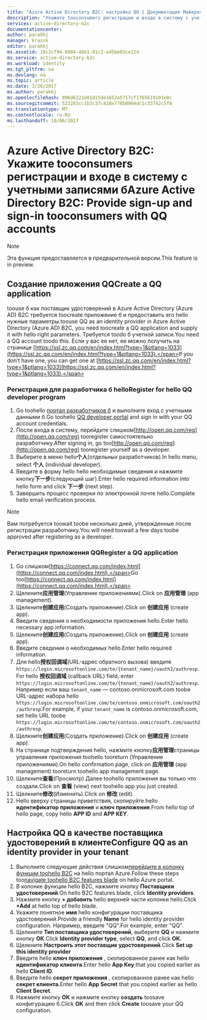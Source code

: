 ```yaml
---
title: "Azure Active Directory B2C: настройка QQ | Документация Майкрософт"
description: "Укажите tooconsumers регистрации и входе в систему с учетными записями б в приложениях, которые защищены с помощью Azure Active Directory B2C."
services: active-directory-b2c
documentationcenter: 
author: parakhj
manager: krassk
editor: parakhj
ms.assetid: 18c2cf94-8004-4de1-81c2-e45be65ce12d
ms.service: active-directory-b2c
ms.workload: identity
ms.tgt_pltfrm: na
ms.devlang: na
ms.topic: article
ms.date: 3/26/2017
ms.author: parakhj
ms.openlocfilehash: 896d6221e01d15de1652a5717cf1f65619101e0c
ms.sourcegitcommit: 523283cc1b3c37c428e77850964dc1c33742c5f0
ms.translationtype: MT
ms.contentlocale: ru-RU
ms.lasthandoff: 10/06/2017
---
```

# <a name="azure-active-directory-b2c-provide-sign-up-and-sign-in-tooconsumers-with-qq-accounts"></a><span data-ttu-id="e4b9b-103">Azure Active Directory B2C: Укажите tooconsumers регистрации и входе в систему с учетными записями б</span><span class="sxs-lookup"><span data-stu-id="e4b9b-103">Azure Active Directory B2C: Provide sign-up and sign-in tooconsumers with QQ accounts</span></span>

> [!NOTE]
> <span data-ttu-id="e4b9b-104">Эта функция предоставляется в предварительной версии.</span><span class="sxs-lookup"><span data-stu-id="e4b9b-104">This feature is in preview.</span></span>
> 

## <a name="create-a-qq-application"></a><span data-ttu-id="e4b9b-105">Создание приложения QQ</span><span class="sxs-lookup"><span data-stu-id="e4b9b-105">Create a QQ application</span></span>

<span data-ttu-id="e4b9b-106">toouse б как поставщик удостоверений в Azure Active Directory (Azure AD) B2C требуется toocreate приложение б и предоставить его hello нужные параметры.</span><span class="sxs-lookup"><span data-stu-id="e4b9b-106">toouse QQ as an identity provider in Azure Active Directory (Azure AD) B2C, you need toocreate a QQ application and supply it with hello right parameters.</span></span> <span data-ttu-id="e4b9b-107">Требуется toodo б учетной записи.</span><span class="sxs-lookup"><span data-stu-id="e4b9b-107">You need a QQ account toodo this.</span></span> <span data-ttu-id="e4b9b-108">Если у вас ее нет, ее можно получить на странице [https://ssl.zc.qq.com/en/index.html?type=1&ptlang=1033](https://ssl.zc.qq.com/en/index.html?type=1&ptlang=1033).</span><span class="sxs-lookup"><span data-stu-id="e4b9b-108">If you don’t have one, you can get one at [https://ssl.zc.qq.com/en/index.html?type=1&ptlang=1033](https://ssl.zc.qq.com/en/index.html?type=1&ptlang=1033).</span></span>

### <a name="register-for-hello-qq-developer-program"></a><span data-ttu-id="e4b9b-109">Регистрация для разработчика б hello</span><span class="sxs-lookup"><span data-stu-id="e4b9b-109">Register for hello QQ developer program</span></span>

1. <span data-ttu-id="e4b9b-110">Go toohello [портал разработчиков б](http://open.qq.com) и выполните вход с учетными данными б.</span><span class="sxs-lookup"><span data-stu-id="e4b9b-110">Go toohello [QQ developer portal](http://open.qq.com) and sign in with your QQ account credentials.</span></span>
2. <span data-ttu-id="e4b9b-111">После входа в систему, перейдите слишком[http://open.qq.com/reg](http://open.qq.com/reg) tooregister самостоятельно разработчику.</span><span class="sxs-lookup"><span data-stu-id="e4b9b-111">After signing in, go too[http://open.qq.com/reg](http://open.qq.com/reg) tooregister yourself as a developer.</span></span>
3. <span data-ttu-id="e4b9b-112">Выберите в меню hello**个人**(отдельных разработчиков).</span><span class="sxs-lookup"><span data-stu-id="e4b9b-112">In hello menu, select **个人** (individual developer).</span></span>
4. <span data-ttu-id="e4b9b-113">Введите в форму hello hello необходимые сведения и нажмите кнопку**下一步**(следующий шаг).</span><span class="sxs-lookup"><span data-stu-id="e4b9b-113">Enter hello required information into hello form and click **下一步** (next step).</span></span>
5. <span data-ttu-id="e4b9b-114">Завершить процесс проверки по электронной почте hello.</span><span class="sxs-lookup"><span data-stu-id="e4b9b-114">Complete hello email verification process.</span></span>

> [!NOTE]
> <span data-ttu-id="e4b9b-115">Вам потребуется toowait toobe несколько дней, утвержденные после регистрации разработчику.</span><span class="sxs-lookup"><span data-stu-id="e4b9b-115">You will need toowait a few days toobe approved after registering as a developer.</span></span> 

### <a name="register-a-qq-application"></a><span data-ttu-id="e4b9b-116">Регистрация приложения QQ</span><span class="sxs-lookup"><span data-stu-id="e4b9b-116">Register a QQ application</span></span>

1. <span data-ttu-id="e4b9b-117">Go слишком[https://connect.qq.com/index.html](https://connect.qq.com/index.html).</span><span class="sxs-lookup"><span data-stu-id="e4b9b-117">Go too[https://connect.qq.com/index.html](https://connect.qq.com/index.html).</span></span>
2. <span data-ttu-id="e4b9b-118">Щелкните**应用管理**(Управление приложениями).</span><span class="sxs-lookup"><span data-stu-id="e4b9b-118">Click on **应用管理** (app management).</span></span>
3. <span data-ttu-id="e4b9b-119">Щелкните**创建应用**(Создать приложение).</span><span class="sxs-lookup"><span data-stu-id="e4b9b-119">Click on **创建应用** (create app).</span></span>
4. <span data-ttu-id="e4b9b-120">Введите сведения о необходимости приложения hello.</span><span class="sxs-lookup"><span data-stu-id="e4b9b-120">Enter hello necessary app information.</span></span>
5. <span data-ttu-id="e4b9b-121">Щелкните**创建应用**(Создать приложение).</span><span class="sxs-lookup"><span data-stu-id="e4b9b-121">Click on **创建应用** (create app).</span></span>
6. <span data-ttu-id="e4b9b-122">Введите сведения о необходимых hello.</span><span class="sxs-lookup"><span data-stu-id="e4b9b-122">Enter hello required information.</span></span>
7. <span data-ttu-id="e4b9b-123">Для hello**授权回调域**(URL-адрес обратного вызова) введите `https://login.microsoftonline.com/te/{tenant_name}/oauth2/authresp`.</span><span class="sxs-lookup"><span data-stu-id="e4b9b-123">For hello **授权回调域** (callback URL) field, enter `https://login.microsoftonline.com/te/{tenant_name}/oauth2/authresp`.</span></span> <span data-ttu-id="e4b9b-124">Например если ваш `tenant_name` — contoso.onmicrosoft.com toobe URL-адрес набора hello `https://login.microsoftonline.com/te/contoso.onmicrosoft.com/oauth2/authresp`.</span><span class="sxs-lookup"><span data-stu-id="e4b9b-124">For example, if your `tenant_name` is contoso.onmicrosoft.com, set hello URL toobe `https://login.microsoftonline.com/te/contoso.onmicrosoft.com/oauth2/authresp`.</span></span>
8. <span data-ttu-id="e4b9b-125">Щелкните**创建应用**(Создать приложение).</span><span class="sxs-lookup"><span data-stu-id="e4b9b-125">Click on **创建应用** (create app).</span></span>
9. <span data-ttu-id="e4b9b-126">На странице подтверждения hello, нажмите кнопку**应用管理**страницы управления приложения toohello tooreturn (Управление приложениями).</span><span class="sxs-lookup"><span data-stu-id="e4b9b-126">On hello confirmation page, click on **应用管理** (app management) tooreturn toohello app management page.</span></span>
10. <span data-ttu-id="e4b9b-127">Щелкните**查看**(Просмотр) Далее toohello приложения вы только что создали.</span><span class="sxs-lookup"><span data-stu-id="e4b9b-127">Click on **查看** (view) next toohello app you just created.</span></span>
11. <span data-ttu-id="e4b9b-128">Щелкните**修改**(Изменить).</span><span class="sxs-lookup"><span data-stu-id="e4b9b-128">Click on **修改** (edit).</span></span>
12. <span data-ttu-id="e4b9b-129">Hello вверху страницы приветствия, скопируйте hello **идентификатор приложения** и **ключ приложения**.</span><span class="sxs-lookup"><span data-stu-id="e4b9b-129">From hello top of hello page, copy hello **APP ID** and **APP KEY**.</span></span>

## <a name="configure-qq-as-an-identity-provider-in-your-tenant"></a><span data-ttu-id="e4b9b-130">Настройка QQ в качестве поставщика удостоверений в клиенте</span><span class="sxs-lookup"><span data-stu-id="e4b9b-130">Configure QQ as an identity provider in your tenant</span></span>
1. <span data-ttu-id="e4b9b-131">Выполните следующие действия слишком[перейдите в колонку функции toohello B2C](active-directory-b2c-app-registration.md#navigate-to-b2c-settings) на hello портал Azure.</span><span class="sxs-lookup"><span data-stu-id="e4b9b-131">Follow these steps too[navigate toohello B2C features blade](active-directory-b2c-app-registration.md#navigate-to-b2c-settings) on hello Azure portal.</span></span>
2. <span data-ttu-id="e4b9b-132">В колонке функции hello B2C, нажмите кнопку **Поставщики удостоверений**.</span><span class="sxs-lookup"><span data-stu-id="e4b9b-132">On hello B2C features blade, click **Identity providers**.</span></span>
3. <span data-ttu-id="e4b9b-133">Нажмите кнопку **+ добавить** hello верхней части колонки hello.</span><span class="sxs-lookup"><span data-stu-id="e4b9b-133">Click **+Add** at hello top of hello blade.</span></span>
4. <span data-ttu-id="e4b9b-134">Укажите понятное **имя** hello конфигурации поставщика удостоверений.</span><span class="sxs-lookup"><span data-stu-id="e4b9b-134">Provide a friendly **Name** for hello identity provider configuration.</span></span> <span data-ttu-id="e4b9b-135">Например, введите "QQ".</span><span class="sxs-lookup"><span data-stu-id="e4b9b-135">For example, enter "QQ".</span></span>
5. <span data-ttu-id="e4b9b-136">Щелкните **Тип поставщика удостоверений**, выберите **QQ** и нажмите кнопку **ОК**.</span><span class="sxs-lookup"><span data-stu-id="e4b9b-136">Click **Identity provider type**, select **QQ**, and click **OK**.</span></span>
6. <span data-ttu-id="e4b9b-137">Щелкните **Настроить этот поставщик удостоверений**.</span><span class="sxs-lookup"><span data-stu-id="e4b9b-137">Click **Set up this identity provider**</span></span>
7. <span data-ttu-id="e4b9b-138">Введите hello **ключ приложения** , скопированное ранее как hello **идентификатор клиента**.</span><span class="sxs-lookup"><span data-stu-id="e4b9b-138">Enter hello **App Key** that you copied earlier as hello **Client ID**.</span></span>
8. <span data-ttu-id="e4b9b-139">Введите hello **секрет приложения** , скопированное ранее как hello **секрет клиента**.</span><span class="sxs-lookup"><span data-stu-id="e4b9b-139">Enter hello **App Secret** that you copied earlier as hello **Client Secret**.</span></span>
9. <span data-ttu-id="e4b9b-140">Нажмите кнопку **ОК** и нажмите кнопку **создать** toosave конфигурацию б.</span><span class="sxs-lookup"><span data-stu-id="e4b9b-140">Click **OK** and then click **Create** toosave your QQ configuration.</span></span>

